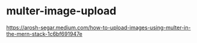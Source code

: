 # multer-image-upload

https://arosh-segar.medium.com/how-to-upload-images-using-multer-in-the-mern-stack-1c6bf691947e
